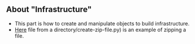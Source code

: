 ## About "Infrastructure"

- This part is how to create and manipulate objects to build infrastructure.
- [Here](https://github.com/Roche-Olivier/aws-examples/blob/main/Python/Infrasctructure/Zip) file from a directory/create-zip-file.py) is an example of zipping a file.
